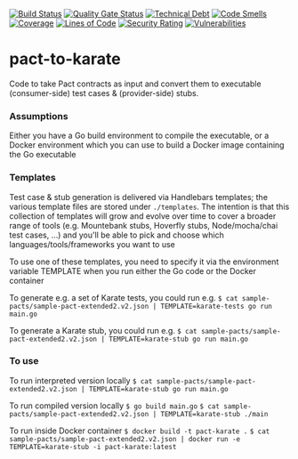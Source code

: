 [![Build Status](https://dev.azure.com/monch1962/monch1962/_apis/build/status/monch1962.pact-to-karate?branchName=master)](https://dev.azure.com/monch1962/monch1962/_build/latest?definitionId=7&branchName=master)
[![Quality Gate Status](https://sonarcloud.io/api/project_badges/measure?project=pact-to-karate&metric=alert_status)](https://sonarcloud.io/dashboard?id=pact-to-karate)
[![Technical Debt](https://sonarcloud.io/api/project_badges/measure?project=pact-to-karate&metric=sqale_index)](https://sonarcloud.io/dashboard?id=pact-to-karate)
[![Code Smells](https://sonarcloud.io/api/project_badges/measure?project=pact-to-karate&metric=code_smells)](https://sonarcloud.io/dashboard?id=pact-to-karate)
[![Coverage](https://sonarcloud.io/api/project_badges/measure?project=pact-to-karate&metric=coverage)](https://sonarcloud.io/dashboard?id=pact-to-karate)
[![Lines of Code](https://sonarcloud.io/api/project_badges/measure?project=pact-to-karate&metric=ncloc)](https://sonarcloud.io/dashboard?id=pact-to-karate)
[![Security Rating](https://sonarcloud.io/api/project_badges/measure?project=pact-to-karate&metric=security_rating)](https://sonarcloud.io/dashboard?id=pact-to-karate)
[![Vulnerabilities](https://sonarcloud.io/api/project_badges/measure?project=pact-to-karate&metric=vulnerabilities)](https://sonarcloud.io/dashboard?id=pact-to-karate)

# pact-to-karate

Code to take Pact contracts as input and convert them to executable (consumer-side) test cases & (provider-side) stubs.

### Assumptions

Either you have a Go build environment to compile the executable, or a Docker environment which you can use to build a Docker image containing the Go executable

### Templates

Test case & stub generation is delivered via Handlebars templates; the various template files are stored under `./templates`. The intention is that this collection of templates will grow and evolve over time to cover a broader range of tools (e.g. Mountebank stubs, Hoverfly stubs, Node/mocha/chai test cases, ...) and you'll be able to pick and choose which languages/tools/frameworks you want to use

To use one of these templates, you need to specify it via the environment variable TEMPLATE when you run either the Go code or the Docker container

To generate e.g. a set of Karate tests, you could run e.g. `$ cat sample-pacts/sample-pact-extended2.v2.json | TEMPLATE=karate-tests go run main.go`

To generate a Karate stub, you could run e.g. `$ cat sample-pacts/sample-pact-extended2.v2.json | TEMPLATE=karate-stub go run main.go`

### To use

To run interpreted version locally
`$ cat sample-pacts/sample-pact-extended2.v2.json | TEMPLATE=karate-stub go run main.go`

To run compiled version locally
`$ go build main.go`
`$ cat sample-pacts/sample-pact-extended2.v2.json | TEMPLATE=karate-stub ./main`

To run inside Docker container
`$ docker build -t pact-karate .`
`$ cat sample-pacts/sample-pact-extended2.v2.json | docker run -e TEMPLATE=karate-stub -i pact-karate:latest`
